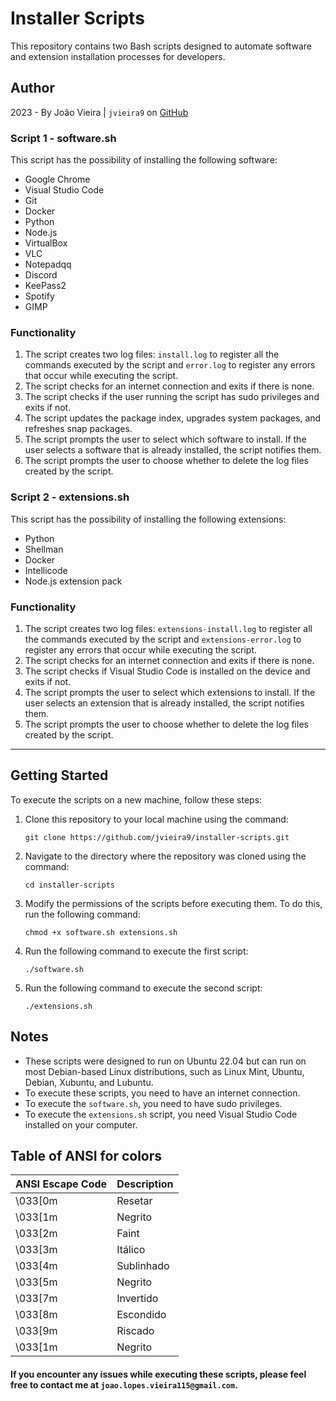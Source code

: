 # Installer Scripts

This repository contains two Bash scripts designed to automate software and extension installation processes for developers.

## Author

2023 - By João Vieira | `jvieira9` on [GitHub](https://github.com/jvieira9)

### Script 1 - software.sh

This script has the possibility of installing the following software:

- Google Chrome
- Visual Studio Code
- Git
- Docker
- Python
- Node.js
- VirtualBox
- VLC
- Notepadqq
- Discord
- KeePass2
- Spotify
- GIMP

### Functionality

1. The script creates two log files: `install.log` to register all the commands executed by the script and `error.log` to register any errors that occur while executing the script.
2. The script checks for an internet connection and exits if there is none.
3. The script checks if the user running the script has sudo privileges and exits if not.
4. The script updates the package index, upgrades system packages, and refreshes snap packages.
5. The script prompts the user to select which software to install. If the user selects a software that is already installed, the script notifies them.
6. The script prompts the user to choose whether to delete the log files created by the script.

### Script 2 - extensions.sh

This script has the possibility of installing the following extensions:

- Python
- Shellman
- Docker
- Intellicode
- Node.js extension pack 

### Functionality

1. The script creates two log files: `extensions-install.log` to register all the commands executed by the script and `extensions-error.log` to register any errors that occur while executing the script.
2. The script checks for an internet connection and exits if there is none.
3. The script checks if Visual Studio Code is installed on the device and exits if not.
4. The script prompts the user to select which extensions to install. If the user selects an extension that is already installed, the script notifies them.
5. The script prompts the user to choose whether to delete the log files created by the script.

-----------------------------------------------------------------------------------------------------------------------------------------------------------------------

## Getting Started

To execute the scripts on a new machine, follow these steps:

1. Clone this repository to your local machine using the command:

    ```
    git clone https://github.com/jvieira9/installer-scripts.git
    ```

2. Navigate to the directory where the repository was cloned using the command:

    ```
    cd installer-scripts
    ```

3. Modify the permissions of the scripts before executing them. To do this, run the following command: 

    ```
    chmod +x software.sh extensions.sh
    ```

4. Run the following command to execute the first script: 

    ```
    ./software.sh
    ```

5. Run the following command to execute the second script: 

    ```
    ./extensions.sh
    ```

## Notes

- These scripts were designed to run on Ubuntu 22.04 but can run on most Debian-based Linux distributions, such as Linux Mint, Ubuntu, Debian, Xubuntu, and Lubuntu.
- To execute these scripts, you need to have an internet connection.
- To execute the `software.sh`, you need to have sudo privileges.
- To execute the `extensions.sh` script, you need Visual Studio Code installed on your computer.

## Table of ANSI for colors

| ANSI Escape Code | Description |
| ------------- | ------------- |
| \033[0m       | Resetar       |
| \033[1m       | Negrito       |
| \033[2m	    | Faint         |
| \033[3m	    | Itálico       |
| \033[4m	    | Sublinhado    |
| \033[5m	    | Negrito       |
| \033[7m	    | Invertido     |
| \033[8m	    | Escondido     |
| \033[9m	    | Riscado       |
| \033[1m	    | Negrito       |

#### If you encounter any issues while executing these scripts, please feel free to contact me at `joao.lopes.vieira115@gmail.com`.
